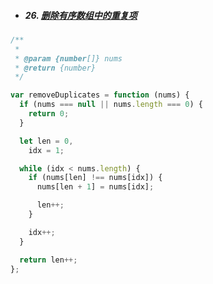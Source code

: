 - ##### 26. [删除有序数组中的重复项](https://leetcode-cn.com/problems/remove-duplicates-from-sorted-array/)

```javascript
/**
 *
 * @param {number[]} nums
 * @return {number}
 */

var removeDuplicates = function (nums) {
  if (nums === null || nums.length === 0) {
    return 0;
  }

  let len = 0,
    idx = 1;

  while (idx < nums.length) {
    if (nums[len] !== nums[idx]) {
      nums[len + 1] = nums[idx];

      len++;
    }

    idx++;
  }

  return len++;
};
```
